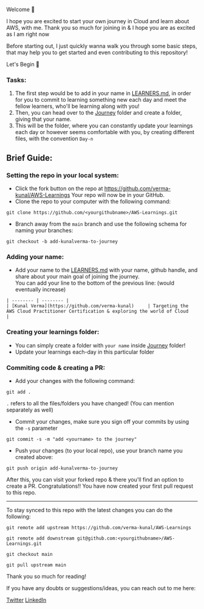 Welcome 👋

I hope you are excited to start your own journey in Cloud and learn about AWS, with me.
Thank you so much for joining in & I hope you are as excited as I am right now

Before starting out, I just quickly wanna walk you through some basic steps, that may help you to get started and even contributing to this repository!

Let's Begin 🚀

### Tasks:

1. The first step would be to add in your name in [LEARNERS.md](), in order for you to commit to learning something new each day and meet the fellow learners, who'll be learning along with you! 
2. Then, you can head over to the [Journey](https://github.com/verma-kunal/AWS-Learnings/tree/main/Journey) folder and create a folder, giving that your name. 
3. This will be the folder, where you can constantly update your learnings each day or however seems comfortable with you, by creating different files, with the convention `Day-n`

## Brief Guide:

### Setting the repo in your local system:

- Click the fork button on the repo at https://github.com/verma-kunal/AWS-Learnings
Your repo will now be in your GitHub. 
- Clone the repo to your computer with the following command:
```
git clone https://github.com/<yourgithubname>/AWS-Learnings.git 
```
- Branch away from the `main` branch and use the following schema for naming your branches:
```
git checkout -b add-kunalverma-to-journey 
```

### Adding your name:
- Add your name to the [LEARNERS.md]() with your name, github handle, and share about your main goal of joining the journey.  
You can add your line to the bottom of the previous line: (would eventually increase)
```
| -------- | -------- |
| [Kunal Verma](https://github.com/verma-kunal)     | Targeting the AWS Cloud Practitioner Certification & exploring the world of Cloud     |
```

### Creating your learnings folder:
- You can simply create a folder with `your name` inside [Journey](https://github.com/verma-kunal/AWS-Learnings/tree/main/Journey) folder!
- Update your learnings each-day in this particular folder


### Commiting code & creating a PR:

- Add your changes with the following command:
```
git add .
```
`.` refers to all the files/folders you have changed! (You can mention separately as well)
- Commit your changes, make sure you sign off your commits by using the `-s` parameter
```
git commit -s -m "add <yourname> to the journey"
```
- Push your changes (to your local repo), use your branch name you created above:
```
git push origin add-kunalverma-to-journey 
```

After this, you can visit your forked repo & there you'll find an option to create a PR.
Congratulations!! You have now created your first pull request to this repo. 

---

To stay synced to this repo with the latest changes you can do the following:

```
git remote add upstream https://github.com/verma-kunal/AWS-Learnings
```
```
git remote add downstream git@github.com:<yourgithubname>/AWS-Learnings.git 
```
```
git checkout main
```
```
git pull upstream main
```

Thank you so much for reading!

If you have any doubts or suggestions/ideas, you can reach out to me here:

[Twitter](https://twitter.com/kverma_twt)
[LinkedIn](https://www.linkedin.com/in/verma-kunal/)




